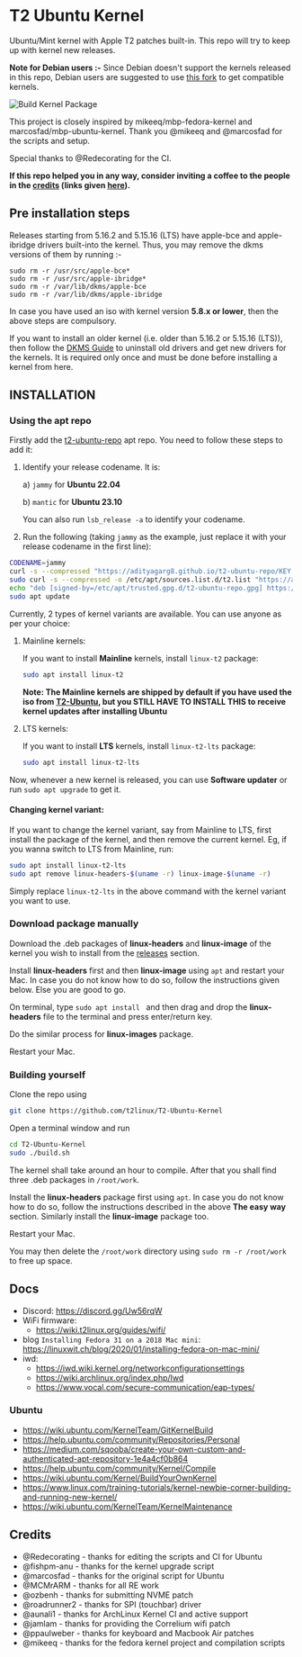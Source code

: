 # T2 Ubuntu Kernel

Ubuntu/Mint kernel with Apple T2 patches built-in. This repo will try to keep up with kernel new releases.

**Note for Debian users :-** Since Debian doesn't support the kernels released in this repo, Debian users are suggested to use [this fork](https://github.com/andersfugmann/T2-Debian-Kernel) to get compatible kernels.

![Build Kernel Package](https://github.com/t2linux/T2-Ubuntu-Kernel/actions/workflows/kernel.yml/badge.svg?branch=LTS)

This project is closely inspired by mikeeq/mbp-fedora-kernel and marcosfad/mbp-ubuntu-kernel. Thank you @mikeeq and @marcosfad for the scripts and setup.

Special thanks to @Redecorating for the CI.

**If this repo helped you in any way, consider inviting a coffee to the people in the [credits](https://github.com/t2linux/T2-Ubuntu-Kernel#credits) (links given [here](https://wiki.t2linux.org/contribute/)).**

## Pre installation steps

Releases starting from 5.16.2 and 5.15.16 (LTS) have apple-bce and apple-ibridge drivers built-into the kernel. Thus, you may remove the dkms versions of them by running :-

```
sudo rm -r /usr/src/apple-bce*
sudo rm -r /usr/src/apple-ibridge*
sudo rm -r /var/lib/dkms/apple-bce
sudo rm -r /var/lib/dkms/apple-ibridge
```

In case you have used an iso with kernel version **5.8.x or lower**, then the above steps are compulsory.

If you want to install an older kernel (i.e. older than 5.16.2 or 5.15.16 (LTS)), then follow the [DKMS Guide](http://wiki.t2linux.org/guides/dkms/) to uninstall old drivers and get new drivers for the kernels. It is required only once and must be done before installing a kernel from here.

## INSTALLATION

### Using the apt repo

Firstly add the [t2-ubuntu-repo](https://adityagarg8.github.io/t2-ubuntu-repo/) apt repo. You need to follow these steps to add it:

1. Identify your release codename. It is: 
  
    a) `jammy` for **Ubuntu 22.04**

    b) `mantic` for **Ubuntu 23.10**

    You can also run `lsb_release -a` to identify your codename.

2. Run the following (taking `jammy` as the example, just replace it with your release codename in the first line):

```bash
CODENAME=jammy
curl -s --compressed "https://adityagarg8.github.io/t2-ubuntu-repo/KEY.gpg" | gpg --dearmor | sudo tee /etc/apt/trusted.gpg.d/t2-ubuntu-repo.gpg >/dev/null
sudo curl -s --compressed -o /etc/apt/sources.list.d/t2.list "https://adityagarg8.github.io/t2-ubuntu-repo/t2.list"
echo "deb [signed-by=/etc/apt/trusted.gpg.d/t2-ubuntu-repo.gpg] https://github.com/AdityaGarg8/t2-ubuntu-repo/releases/download/${CODENAME} ./" | sudo tee -a /etc/apt/sources.list.d/t2.list
sudo apt update
```

Currently, 2 types of kernel variants are available. You can use anyone as per your choice:

1. Mainline kernels:

    If you want to install **Mainline** kernels, install `linux-t2` package:

    ```bash
    sudo apt install linux-t2
    ```

    **Note: The Mainline kernels are shipped by default if you have used the iso from [T2-Ubuntu](https://github.com/t2linux/T2-Ubuntu), but you STILL HAVE TO INSTALL THIS to receive kernel updates after installing Ubuntu**

2. LTS kernels:

    If you want to install **LTS** kernels, install `linux-t2-lts` package:

    ```bash
    sudo apt install linux-t2-lts
    ```

Now, whenever a new kernel is released, you can use **Software updater** or run `sudo apt upgrade` to get it.

#### Changing kernel variant:

If you want to change the kernel variant, say from Mainline to LTS, first install the package of the kernel, and then remove the current kernel. Eg, if you wanna switch to LTS from Mainline, run:

```bash
sudo apt install linux-t2-lts
sudo apt remove linux-headers-$(uname -r) linux-image-$(uname -r)
```

Simply replace `linux-t2-lts` in the above command with the kernel variant you want to use.

### Download package manually

Download the .deb packages of **linux-headers** and **linux-image** of the kernel you wish to install from the [releases](https://github.com/t2linux/T2-Ubuntu-Kernel/releases) section.

Install **linux-headers** first and then **linux-image** using `apt` and restart your Mac. In case you do not know how to do so, follow the instructions given below. Else you are good to go.

On terminal, type `sudo apt install ` and then drag and drop the **linux-headers** file to the terminal and press enter/return key.

Do the similar process for **linux-images** package.

Restart your Mac.

### Building yourself

Clone the repo using
```bash
git clone https://github.com/t2linux/T2-Ubuntu-Kernel
```

Open a terminal window and run

```bash
cd T2-Ubuntu-Kernel
sudo ./build.sh
```

The kernel shall take around an hour to compile. After that you shall find three .deb packages in `/root/work`.

Install the **linux-headers** package first using `apt`. In case you do not know how to do so, follow the instructions described in the above **The easy way** section. Similarly install the **linux-image** package too.

Restart your Mac.

You may then delete the `/root/work` directory using `sudo rm -r /root/work` to free up space.

## Docs

- Discord: <https://discord.gg/Uw56rqW>
- WiFi firmware:
  - <https://wiki.t2linux.org/guides/wifi/>
- blog `Installing Fedora 31 on a 2018 Mac mini`: <https://linuxwit.ch/blog/2020/01/installing-fedora-on-mac-mini/>
- iwd:
  - <https://iwd.wiki.kernel.org/networkconfigurationsettings>
  - <https://wiki.archlinux.org/index.php/Iwd>
  - <https://www.vocal.com/secure-communication/eap-types/>

### Ubuntu

- <https://wiki.ubuntu.com/KernelTeam/GitKernelBuild>
- <https://help.ubuntu.com/community/Repositories/Personal>
- <https://medium.com/sqooba/create-your-own-custom-and-authenticated-apt-repository-1e4a4cf0b864>
- <https://help.ubuntu.com/community/Kernel/Compile>
- <https://wiki.ubuntu.com/Kernel/BuildYourOwnKernel>
- <https://www.linux.com/training-tutorials/kernel-newbie-corner-building-and-running-new-kernel/>
- <https://wiki.ubuntu.com/KernelTeam/KernelMaintenance>

## Credits

- @Redecorating - thanks for editing the scripts and CI for Ubuntu
- @fishpm-anu - thanks for the kernel upgrade script
- @marcosfad - thanks for the original script for Ubuntu
- @MCMrARM - thanks for all RE work
- @ozbenh - thanks for submitting NVME patch
- @roadrunner2 - thanks for SPI (touchbar) driver
- @aunali1 - thanks for ArchLinux Kernel CI and active support
- @jamlam - thanks for providing the Correlium wifi patch
- @ppaulweber - thanks for keyboard and Macbook Air patches
- @mikeeq - thanks for the fedora kernel project and compilation scripts
